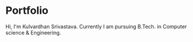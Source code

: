# Portfolio
Hi,
I'm Kulvardhan Srivastava. Currently I am pursuing B.Tech. in Computer science & Engineering.
